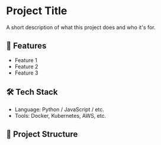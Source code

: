 # Project Title
A short description of what this project does and who it's for.

## 🚀 Features
- Feature 1
- Feature 2
- Feature 3

## 🛠️ Tech Stack
- Language: Python / JavaScript / etc.
- Tools: Docker, Kubernetes, AWS, etc.

## 📂 Project Structure
